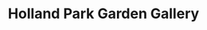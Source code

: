 ---
title: "Holland Park Garden Gallery"
url: /burlington/holland-park-garden-gallery/
shop: garden centre
---